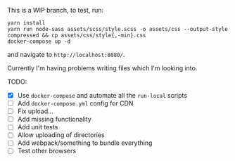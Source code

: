 This is a WIP branch, to test, run:

    yarn install
    yarn run node-sass assets/scss/style.scss -o assets/css --output-style compressed && cp assets/css/style{,-min}.css
    docker-compose up -d

and navigate to `http://localhost:8080/`.

Currently I'm having problems writing files which I'm looking into.

TODO:
- [x] Use `docker-compose` and automate all the `run-local` scripts
- [ ] Add `docker-compose.yml` config for CDN
- [ ] Fix upload...
- [ ] Add missing functionality
- [ ] Add unit tests
- [ ] Allow uploading of directories
- [ ] Add webpack/something to bundle everything
- [ ] Test other browsers
